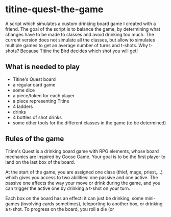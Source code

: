 # titine-quest-the-game
A script which simulates a custom drinking board game I created with a friend.
The goal of the script is to balance the game, by determining what changes have to be made to classes and avoid drinking too much.
The current version does not simulate all the classes, but allow to simulates multiple games to get an average number of turns and t-shots.
Why t-shots? Because Titine the Bird decides which shot you will get!

## What is needed to play
- Titine's Quest board
- a regular card game
- some dice
- a piece/token for each player
- a piece representing Titine
- 4 ladders
- drinks
- 4 bottles of shot drinks
- some other tools for the different classes in the game (to be determined)

## Rules of the game
Titine's Quest is a drinking board game with RPG elements, whose board mechanics are inspired by Goose Game.
Your goal is to be the first player to land on the last box of the board.

At the start of the game, you are assigned one class (thief, mage, priest,...) which gives you access to two abilities: one passive and one active.
The passive one affects the way your move or drink during the game, and you can trigger the active one by drinking a t-shot on your turn.

Each box on the board has an effect: it can just be drinking, some mini-games (involving cards sometimes), teleporting to another box, or drinking a t-shot.
To progress on the board, you roll a die (or 
